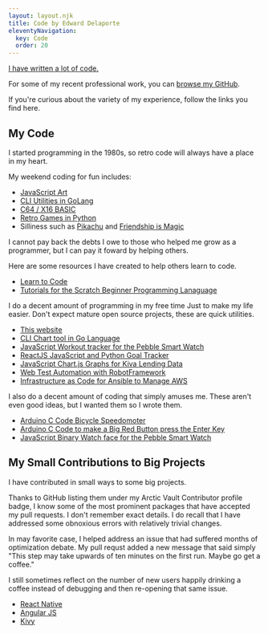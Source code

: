 ```yaml
---
layout: layout.njk
title: Code by Edward Delaporte
eleventyNavigation:
  key: Code
  order: 20
---
```


[I have written a lot of code.](/me/code)

For some of my recent professional work,
you can [browse my GitHub](https://github.com/edthedev).

If you're curious about the variety of my experience, follow the links you find here.

## My Code

I started programming in the 1980s,
so retro code will always have a place in my heart.

My weekend coding for fun includes:

+ [JavaScript Art](/art/live)
+ [CLI Utilities in GoLang](https://github.com/search?q=user%3Aedthedev+language%3Ago&type=repositories)
+ [C64 / X16 BASIC](/basic)
+ [Retro Games in Python](https://github.com/edthedev/educade)
+ Silliness such as [Pikachu](/pikachu) and [Friendship is Magic](/blog/friendship)

I cannot pay back the debts I owe to those who helped me grow as a programmer, but I can pay it foward by helping others.

Here are some resources I have created to help others learn to code.

+ [Learn to Code](/learn2code)
+ [Tutorials for the Scratch Beginner Programming Lanaguage](https://github.com/edthedev/scratch_lessons)

I do a decent amount of programming in my free time 
Just to make my life easier. Don't expect mature open source projects, these are quick utilities.

+ [This website](/meta)
+ [CLI Chart tool in Go Language](https://github.com/edthedev/chart)
+ [JavaScript Workout tracker for the Pebble Smart Watch](https://github.com/edthedev/LiftPebble)
+ [ReactJS JavaScript and Python Goal Tracker](https://github.com/edthedev/MyGoal.space)
+ [JavaScript Chart.js Graphs for Kiva Lending Data](https://github.com/edthedev/kiva_graphs)
+ [Web Test Automation with RobotFramework](https://github.com/edthedev/Learn_RobotFramework_IllinoisPTR)
+ [Infrastructure as Code for Ansible to Manage AWS](/code/infra)

I also do a decent amount of coding that simply amuses me.
These aren't even good ideas, but I wanted them so I wrote them.

+ [Arduino C Code Bicycle Speedomoter](https://github.com/edthedev/arduino-bike-speed)
+ [Arduino C Code to make a Big Red Button press the Enter Key](https://github.com/edthedev/bigredbutton)
+ [JavaScript Binary Watch face for the Pebble Smart Watch](https://github.com/edthedev/BinaryClock)

## My Small Contributions to Big Projects

I have contributed in small ways to some big projects.

Thanks to GitHub listing them under my Arctic Vault Contributor profile badge,
I know some of the most prominent packages that have accepted my pull requests.
I don't remember exact details. I do recall that I have addressed some obnoxious errors with relatively trivial changes.

In may favorite case, I helped address an issue that had suffered months of optimization debate.
 My pull requst added a new message that said simply "This step may take upwards of ten minutes on the first run. Maybe go get a coffee."

I still sometimes reflect on the number of new users happily drinking a coffee instead of debugging and then re-opening that same issue.

+ [React Native](https://github.com/facebook/react-native)
+ [Angular JS](https://github.com/angular/angular.js)
+ [Kivy](https://github.com/kivy/kivy)

